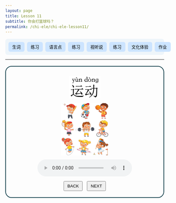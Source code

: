 ```yaml
---
layout: page
title: Lesson 11
subtitle: 你会打篮球吗？
permalink: /chi-ele/chi-ele-lesson11/
---
```


<div class="lesson-nav">
  <!-- 按钮容器 -->
  <div class="nav-items">
    <button onclick="showSection('vocab')">生词</button>
    <button onclick="showSection('practice1')">练习</button>
    <button onclick="showSection('grammar')">语言点</button>
    <button onclick="showSection('practice2')">练习</button>
    <button onclick="showSection('listening')">视听说</button>
    <button onclick="showSection('practice3')">练习</button>
    <button onclick="showSection('culture')">文化体验</button>
    <button onclick="showSection('homework')">作业</button>
  </div>
  <!-- 小屏下显示的下拉菜单 -->
  <select class="nav-select" onchange="selectSection(this.value)">
    <option value="">Choose</option>
    <option value="vocab">生词</option>
    <option value="practice1">生词练习</option>
    <option value="grammar">语言点</option>
    <option value="practice2">语言点练习</option>
    <option value="listening">视听说</option>
    <option value="practice3">视听说练习</option>
    <option value="culture">文化体验</option>
    <option value="homework">作业</option>
  </select>
</div>


<hr>

<!-- 生词区 -->
<div class="lesson-section" id="vocab">
  <div class="vocab-card" style="display:block">
    <!-- 词汇图片，居中 -->
    <div class="nav-btns" style="text-align: center;">
      <img 
        src="/chi-ele/lesson11/vocab/1YunDong.jpg" 
        alt="运动" 
        width="100"
      >
    </div>
    <div class="nav-btns" style="text-align: center;">
      <img 
        src="/chi-ele/lesson11/vocab/1YunDong-photo.jpg" 
        alt="运动" 
        width="150"
      >
    </div>
    <!-- 音频 -->
    <audio controls style="display: block; margin: 10px auto;">
      <source src="/chi-ele/lesson11/vocab/1YunDong.m4a" type="audio/mp4">
    </audio>
    <!-- 示例句 -->
    <!-- <p><strong>例:</strong> 我喜欢篮球。</p> -->
    <!-- 翻页按钮 -->
    <div class="nav-btns" style="text-align: center; margin-top: 15px;">
      <button onclick="switchCard('vocab', -1)">BACK</button>
      <button onclick="switchCard('vocab', 1)">NEXT</button>
    </div>
  </div>
  <div class="vocab-card" style="display:none">
    <!-- 词汇图片，居中 -->
    <div class="nav-btns" style="text-align: center;">
      <img 
        src="/chi-ele/lesson11/vocab/2LanQiu.jpg" 
        alt="篮球" 
        width="100"
      >
    </div>
    <div class="nav-btns" style="text-align: center;">
      <img 
        src="/chi-ele/lesson11/vocab/2LanQiu-photo.jpg" 
        alt="篮球" 
        width="150"
      >
    </div>
    <!-- 音频 -->
    <audio controls style="display: block; margin: 10px auto;">
      <source src="/chi-ele/lesson11/vocab/2LanQiu.m4a" type="audio/mp4">
    </audio>
    <!-- 示例句 -->
    <!-- <p><strong>例:</strong> 我喜欢篮球。</p> -->
    <!-- 翻页按钮 -->
    <div class="nav-btns" style="text-align: center; margin-top: 15px;">
      <button onclick="switchCard('vocab', -1)">BACK</button>
      <button onclick="switchCard('vocab', 1)">NEXT</button>
    </div>
  </div>
  <div class="vocab-card" style="display:none">
    <!-- 词汇图片，居中 -->
    <div class="nav-btns" style="text-align: center;">
      <img 
        src="/chi-ele/lesson11/vocab/3PaiQiu.jpg" 
        alt="排球" 
        width="100"
      >
    </div>
    <div class="nav-btns" style="text-align: center;">
      <img 
        src="/chi-ele/lesson11/vocab/3PaiQiu-photo.jpg" 
        alt="排球" 
        width="150"
      >
    </div>
    <!-- 音频 -->
    <audio controls style="display: block; margin: 10px auto;">
      <source src="/chi-ele/lesson11/vocab/3PaiQiu.m4a" type="audio/mp4">
    </audio>
    <!-- 示例句 -->
    <!-- <p><strong>例:</strong> 我喜欢篮球。</p> -->
    <!-- 翻页按钮 -->
    <div class="nav-btns" style="text-align: center; margin-top: 15px;">
      <button onclick="switchCard('vocab', -1)">BACK</button>
      <button onclick="switchCard('vocab', 1)">NEXT</button>
    </div>
  </div>
  <div class="vocab-card" style="display:none">
    <!-- 词汇图片，居中 -->
    <div class="nav-btns" style="text-align: center;">
      <img 
        src="/chi-ele/lesson11/vocab/4WangQiu.jpg" 
        alt="网球" 
        width="100"
      >
    </div>
    <div class="nav-btns" style="text-align: center;">
      <img 
        src="/chi-ele/lesson11/vocab/4WangQiu-photo.jpg" 
        alt="网球" 
        width="150"
      >
    </div>
    <!-- 音频 -->
    <audio controls style="display: block; margin: 10px auto;">
      <source src="/chi-ele/lesson11/vocab/4WangQiu.m4a" type="audio/mp4">
    </audio>
    <!-- 示例句 -->
    <!-- <p><strong>例:</strong> 我喜欢篮球。</p> -->
    <!-- 翻页按钮 -->
    <div class="nav-btns" style="text-align: center; margin-top: 15px;">
      <button onclick="switchCard('vocab', -1)">BACK</button>
      <button onclick="switchCard('vocab', 1)">NEXT</button>
    </div>
  </div>
  <div class="vocab-card" style="display:none">
    <!-- 词汇图片，居中 -->
    <div class="nav-btns" style="text-align: center;">
      <img 
        src="/chi-ele/lesson11/vocab/5PingPangQiujpg.jpg" 
        alt="乒乓球" 
        width="100"
      >
    </div>
    <div class="nav-btns" style="text-align: center;">
      <img 
        src="/chi-ele/lesson11/vocab/5PingPangQiu-photo.jpg" 
        alt="乒乓球" 
        width="150"
      >
    </div>
    <!-- 音频 -->
    <audio controls style="display: block; margin: 10px auto;">
      <source src="/chi-ele/lesson11/vocab/5PingPangQiu.m4a" type="audio/mp4">
    </audio>
    <!-- 示例句 -->
    <!-- <p><strong>例:</strong> 我喜欢篮球。</p> -->
    <!-- 翻页按钮 -->
    <div class="nav-btns" style="text-align: center; margin-top: 15px;">
      <button onclick="switchCard('vocab', -1)">BACK</button>
      <button onclick="switchCard('vocab', 1)">NEXT</button>
    </div>
  </div>
  <div class="vocab-card" style="display:none">
    <!-- 词汇图片，居中 -->
    <div class="nav-btns" style="text-align: center;">
      <img 
        src="/chi-ele/lesson11/vocab/6打.jpg" 
        alt="打" 
        width="100"
      >
    </div>
    <div class="nav-btns" style="text-align: center;">
      <img 
        src="/chi-ele/lesson11/vocab/6Da-photo.jpg" 
        alt="打" 
        width="150"
      >
    </div>
    <!-- 音频 -->
    <audio controls style="display: block; margin: 10px auto;">
      <source src="/chi-ele/lesson11/vocab/6Da.m4a" type="audio/mp4">
    </audio>
    <!-- 示例句 -->
    <p><strong>例:</strong> 我喜欢打篮球。</p>
    <p><strong>例:</strong> 我不会打乒乓球。</p>
    <!-- 翻页按钮 -->
    <div class="nav-btns" style="text-align: center; margin-top: 15px;">
      <button onclick="switchCard('vocab', -1)">BACK</button>
      <button onclick="switchCard('vocab', 1)">NEXT</button>
    </div>
  </div>
  <div class="vocab-card" style="display:none">
    <!-- 词汇图片，居中 -->
    <div class="nav-btns" style="text-align: center;">
      <img 
        src="/chi-ele/lesson11/vocab/7ZuQiu.jpg" 
        alt="足球" 
        width="100"
      >
    </div>
    <div class="nav-btns" style="text-align: center;">
      <img 
        src="/chi-ele/lesson11/vocab/7ZuQiu-photo.jpg" 
        alt="足球" 
        width="150"
      >
    </div>
    <!-- 音频 -->
    <audio controls style="display: block; margin: 10px auto;">
      <source src="/chi-ele/lesson11/vocab/7ZuQiu.m4a" type="audio/mp4">
    </audio>
    <!-- 示例句 -->
    <!-- <p><strong>例:</strong> 我喜欢篮球。</p> -->
    <!-- 翻页按钮 -->
    <div class="nav-btns" style="text-align: center; margin-top: 15px;">
      <button onclick="switchCard('vocab', -1)">BACK</button>
      <button onclick="switchCard('vocab', 1)">NEXT</button>
    </div>
  </div>
  <div class="vocab-card" style="display:none">
    <!-- 词汇图片，居中 -->
    <div class="nav-btns" style="text-align: center;">
      <img 
        src="/chi-ele/lesson11/vocab/8Gen.jpg" 
        alt="踢" 
        width="100"
      >
    </div>
    <div class="nav-btns" style="text-align: center;">
      <img 
        src="/chi-ele/lesson11/vocab/8Gen-Photo.jpg" 
        alt="踢" 
        width="150"
      >
    </div>
    <!-- 音频 -->
    <audio controls style="display: block; margin: 10px auto;">
      <source src="/chi-ele/lesson11/vocab/8Gen.m4a" type="audio/mp4">
    </audio>
    <!-- 示例句 -->
    <p><strong>例:</strong> 我喜欢踢足球。</p>
    <!-- 翻页按钮 -->
    <div class="nav-btns" style="text-align: center; margin-top: 15px;">
      <button onclick="switchCard('vocab', -1)">BACK</button>
      <button onclick="switchCard('vocab', 1)">NEXT</button>
    </div>
  </div>
  <div class="vocab-card" style="display:none">
    <!-- 词汇图片，居中 -->
    <div class="nav-btns" style="text-align: center;">
      <img 
        src="/chi-ele/lesson11/vocab/9YouYong.jpg" 
        alt="游泳" 
        width="100"
      >
    </div>
    <div class="nav-btns" style="text-align: center;">
      <img 
        src="/chi-ele/lesson11/vocab/9YouYong-Photo.jpg" 
        alt="游泳" 
        width="150"
      >
    </div>
    <!-- 音频 -->
    <audio controls style="display: block; margin: 10px auto;">
      <source src="/chi-ele/lesson11/vocab/9YouYong.m4a" type="audio/mp4">
    </audio>
    <!-- 示例句 -->
    <p><strong>例:</strong> 我不会游泳。</p>
    <!-- 翻页按钮 -->
    <div class="nav-btns" style="text-align: center; margin-top: 15px;">
      <button onclick="switchCard('vocab', -1)">BACK</button>
      <button onclick="switchCard('vocab', 1)">NEXT</button>
    </div>
  </div>
  <div class="vocab-card" style="display:none">
    <!-- 词汇图片，居中 -->
    <div class="nav-btns" style="text-align: center;">
      <img 
        src="/chi-ele/lesson11/vocab/10PaoBu.jpg" 
        alt="跑步" 
        width="100"
      >
    </div>
    <div class="nav-btns" style="text-align: center;">
      <img 
        src="/chi-ele/lesson11/vocab/10PaoBu-Photo.jpg" 
        alt="跑步" 
        width="150"
      >
    </div>
    <!-- 音频 -->
    <audio controls style="display: block; margin: 10px auto;">
      <source src="/chi-ele/lesson11/vocab/10PaoBu.m4a" type="audio/mp4">
    </audio>
    <!-- 示例句 -->
    <p><strong>例:</strong> 他喜欢跑步。</p>
    <!-- 翻页按钮 -->
    <div class="nav-btns" style="text-align: center; margin-top: 15px;">
      <button onclick="switchCard('vocab', -1)">BACK</button>
      <button onclick="switchCard('vocab', 1)">NEXT</button>
    </div>
  </div>
  <div class="vocab-card" style="display:none">
    <!-- 词汇图片，居中 -->
    <div class="nav-btns" style="text-align: center;">
      <img 
        src="/chi-ele/lesson11/vocab/11QiZiXingChe.jpg" 
        alt="骑自行车" 
        width="100"
      >
    </div>
    <div class="nav-btns" style="text-align: center;">
      <img 
        src="/chi-ele/lesson11/vocab/11QiZiXingChe-Photo.jpg" 
        alt="骑自行车" 
        width="150"
      >
    </div>
    <!-- 音频 -->
    <audio controls style="display: block; margin: 10px auto;">
      <source src="/chi-ele/lesson11/vocab/11QiZiXingChe.m4a" type="audio/mp4">
    </audio>
    <!-- 示例句 -->
    <p><strong>例:</strong> 她很喜欢骑自行车。。</p>
    <!-- 翻页按钮 -->
    <div class="nav-btns" style="text-align: center; margin-top: 15px;">
      <button onclick="switchCard('vocab', -1)">BACK</button>
      <button onclick="switchCard('vocab', 1)">NEXT</button>
    </div>
  </div>
</div>

<!-- 练习1 -->
<div class="lesson-section" id="practice1" style="display:none">
  <div class="vocab-card practice-card" style="display:block">
    <p>根据图片和音频填写正确的生词：</p>
    <div class="practice-question" style="text-align: center;">
      <img src="/chi-ele/lesson11/vocab/11QiZiXingChe-Photo.jpg" alt="骑自行车" width="150" >
      <audio controls style="display: block; margin: 10px auto;">
        <source src="/chi-ele/lesson11/vocab/11QiZiXingChe.m4a" type="audio/mp4">
      </audio>
    </div>
    <div class="practice-question" style="text-align: center;">
      <input
        type="text"
        placeholder="填写生词"
        data-answer="骑自行车"
        onkeydown="if(event.key==='Enter'){ checkAnswer(this.nextElementSibling, this.dataset.answer) }"
      >
      <button type="button" onclick="checkAnswer(this, this.previousElementSibling.dataset.answer)">SUBMIT</button>
      <span class="feedback"></span>
    </div>
    <div class="nav-btns">
      <button onclick="switchCard('practice1', -1)">BACK</button>
      <button onclick="switchCard('practice1', 1)">NEXT</button>
    </div>
  </div>
  <div class="vocab-card practice-card" style="display:none">
    <p>根据图片和音频填写正确的生词：</p>
    <div class="practice-question" style="text-align: center;">
      <img src="/chi-ele/lesson11/vocab/1YunDong-photo.jpg" alt="骑自行车" width="150" >
      <audio controls style="display: block; margin: 10px auto;">
        <source src="/chi-ele/lesson11/vocab/1YunDong.m4a" type="audio/mp4">
      </audio>
    </div>
    <div class="practice-question" style="text-align: center;">
      <input
        type="text"
        placeholder="填写生词"
        data-answer="运动"
        onkeydown="if(event.key==='Enter'){ checkAnswer(this.nextElementSibling, this.dataset.answer) }"
      >
      <button type="button" onclick="checkAnswer(this, this.previousElementSibling.dataset.answer)">SUBMIT</button>
      <span class="feedback"></span>
    </div>
    <div class="nav-btns">
      <button onclick="switchCard('practice1', -1)">BACK</button>
      <button onclick="switchCard('practice1', 1)">NEXT</button>
    </div>
  </div>
  <div class="vocab-card practice-card" style="display:none">
    <p>根据图片和音频填写正确的生词：</p>
    <div class="practice-question" style="text-align: center;">
      <img src="/chi-ele/lesson11/vocab/10PaoBu-Photo.jpg" alt="骑自行车" width="150" >
      <audio controls style="display: block; margin: 10px auto;">
        <source src="/chi-ele/lesson11/vocab/10PaoBu.m4a" type="audio/mp4">
      </audio>
    </div>
    <div class="practice-question" style="text-align: center;">
      <input
        type="text"
        placeholder="填写生词"
        data-answer="跑步"
        onkeydown="if(event.key==='Enter'){ checkAnswer(this.nextElementSibling, this.dataset.answer) }"
      >
      <button type="button" onclick="checkAnswer(this, this.previousElementSibling.dataset.answer)">SUBMIT</button>
      <span class="feedback"></span>
    </div>
    <div class="nav-btns">
      <button onclick="switchCard('practice1', -1)">BACK</button>
      <button onclick="switchCard('practice1', 1)">NEXT</button>
    </div>
  </div>
  <div class="vocab-card practice-card" style="display:none">
    <p>根据图片和音频填写正确的生词：</p>
    <div class="practice-question" style="text-align: center;">
      <img src="/chi-ele/lesson11/vocab/6Da-photo.jpg" alt="骑自行车" width="150" >
      <audio controls style="display: block; margin: 10px auto;">
        <source src="/chi-ele/lesson11/vocab/6Da.m4a" type="audio/mp4">
      </audio>
    </div>
    <div class="practice-question" style="text-align: center;">
      <input
        type="text"
        placeholder="填写生词"
        data-answer="打"
        onkeydown="if(event.key==='Enter'){ checkAnswer(this.nextElementSibling, this.dataset.answer) }"
      >
      <button type="button" onclick="checkAnswer(this, this.previousElementSibling.dataset.answer)">SUBMIT</button>
      <span class="feedback"></span>
    </div>
    <div class="nav-btns">
      <button onclick="switchCard('practice1', -1)">BACK</button>
      <button onclick="switchCard('practice1', 1)">NEXT</button>
    </div>
  </div>
  <div class="vocab-card practice-card" style="display:none">
    <p>根据图片和音频填写正确的生词：</p>
    <div class="practice-question" style="text-align: center;">
      <img src="/chi-ele/lesson11/vocab/2LanQiu-photo.jpg" alt="骑自行车" width="150" >
      <audio controls style="display: block; margin: 10px auto;">
        <source src="/chi-ele/lesson11/vocab/2LanQiu.m4a" type="audio/mp4">
      </audio>
    </div>
    <div class="practice-question" style="text-align: center;">
      <input
        type="text"
        placeholder="填写生词"
        data-answer="篮球"
        onkeydown="if(event.key==='Enter'){ checkAnswer(this.nextElementSibling, this.dataset.answer) }"
      >
      <button type="button" onclick="checkAnswer(this, this.previousElementSibling.dataset.answer)">SUBMIT</button>
      <span class="feedback"></span>
    </div>
    <div class="nav-btns">
      <button onclick="switchCard('practice1', -1)">BACK</button>
      <button onclick="switchCard('practice1', 1)">NEXT</button>
    </div>
  </div>
  <div class="vocab-card practice-card" style="display:none">
    <p>根据图片和音频填写正确的生词：</p>
    <div class="practice-question" style="text-align: center;">
      <img src="/chi-ele/lesson11/vocab/9YouYong-Photo.jpg" alt="骑自行车" width="150" >
      <audio controls style="display: block; margin: 10px auto;">
        <source src="/chi-ele/lesson11/vocab/9YouYong.m4a" type="audio/mp4">
      </audio>
    </div>
    <div class="practice-question" style="text-align: center;">
      <input
        type="text"
        placeholder="填写生词"
        data-answer="游泳"
        onkeydown="if(event.key==='Enter'){ checkAnswer(this.nextElementSibling, this.dataset.answer) }"
      >
      <button type="button" onclick="checkAnswer(this, this.previousElementSibling.dataset.answer)">SUBMIT</button>
      <span class="feedback"></span>
    </div>
    <div class="nav-btns">
      <button onclick="switchCard('practice1', -1)">BACK</button>
      <button onclick="switchCard('practice1', 1)">NEXT</button>
    </div>
  </div>
  <div class="vocab-card practice-card" style="display:none">
    <p>根据图片和音频填写正确的生词：</p>
    <div class="practice-question" style="text-align: center;">
      <img src="/chi-ele/lesson11/vocab/5PingPangQiu-photo.jpg" alt="骑自行车" width="150" >
      <audio controls style="display: block; margin: 10px auto;">
        <source src="/chi-ele/lesson11/vocab/5PingPangQiu.m4a" type="audio/mp4">
      </audio>
    </div>
    <div class="practice-question" style="text-align: center;">
      <input
        type="text"
        placeholder="填写生词"
        data-answer="乒乓球"
        onkeydown="if(event.key==='Enter'){ checkAnswer(this.nextElementSibling, this.dataset.answer) }"
      >
      <button type="button" onclick="checkAnswer(this, this.previousElementSibling.dataset.answer)">SUBMIT</button>
      <span class="feedback"></span>
    </div>
    <div class="nav-btns">
      <button onclick="switchCard('practice1', -1)">BACK</button>
      <button onclick="switchCard('practice1', 1)">NEXT</button>
    </div>
  </div>
  <div class="vocab-card practice-card" style="display:none">
    <p>根据图片和音频填写正确的生词：</p>
    <div class="practice-question" style="text-align: center;">
      <img src="/chi-ele/lesson11/vocab/8Gen-Photo.jpg" alt="骑自行车" width="150" >
      <audio controls style="display: block; margin: 10px auto;">
        <source src="/chi-ele/lesson11/vocab/8Gen.m4a" type="audio/mp4">
      </audio>
    </div>
    <div class="practice-question" style="text-align: center;">
      <input
        type="text"
        placeholder="填写生词"
        data-answer="踢"
        onkeydown="if(event.key==='Enter'){ checkAnswer(this.nextElementSibling, this.dataset.answer) }"
      >
      <button type="button" onclick="checkAnswer(this, this.previousElementSibling.dataset.answer)">SUBMIT</button>
      <span class="feedback"></span>
    </div>
    <div class="nav-btns">
      <button onclick="switchCard('practice1', -1)">BACK</button>
      <button onclick="switchCard('practice1', 1)">NEXT</button>
    </div>
  </div>
  <div class="vocab-card practice-card" style="display:none">
    <p>根据图片和音频填写正确的生词：</p>
    <div class="practice-question" style="text-align: center;">
      <img src="/chi-ele/lesson11/vocab/4WangQiu-photo.jpg" alt="骑自行车" width="150" >
      <audio controls style="display: block; margin: 10px auto;">
        <source src="/chi-ele/lesson11/vocab/4WangQiu.m4a" type="audio/mp4">
      </audio>
    </div>
    <div class="practice-question" style="text-align: center;">
      <input
        type="text"
        placeholder="填写生词"
        data-answer="网球"
        onkeydown="if(event.key==='Enter'){ checkAnswer(this.nextElementSibling, this.dataset.answer) }"
      >
      <button type="button" onclick="checkAnswer(this, this.previousElementSibling.dataset.answer)">SUBMIT</button>
      <span class="feedback"></span>
    </div>
    <div class="nav-btns">
      <button onclick="switchCard('practice1', -1)">BACK</button>
      <button onclick="switchCard('practice1', 1)">NEXT</button>
    </div>
  </div>
  <div class="vocab-card practice-card" style="display:none">
    <p>根据图片和音频填写正确的生词：</p>
    <div class="practice-question" style="text-align: center;">
      <img src="/chi-ele/lesson11/vocab/3PaiQiu-photo.jpg" alt="骑自行车" width="150" >
      <audio controls style="display: block; margin: 10px auto;">
        <source src="/chi-ele/lesson11/vocab/3PaiQiu.m4a" type="audio/mp4">
      </audio>
    </div>
    <div class="practice-question" style="text-align: center;">
      <input
        type="text"
        placeholder="填写生词"
        data-answer="排球"
        onkeydown="if(event.key==='Enter'){ checkAnswer(this.nextElementSibling, this.dataset.answer) }"
      >
      <button type="button" onclick="checkAnswer(this, this.previousElementSibling.dataset.answer)">SUBMIT</button>
      <span class="feedback"></span>
    </div>
    <div class="nav-btns">
      <button onclick="switchCard('practice1', -1)">BACK</button>
      <button onclick="switchCard('practice1', 1)">NEXT</button>
    </div>
  </div>
  <div class="vocab-card practice-card" style="display:none">
    <p>根据图片和音频填写正确的生词：</p>
    <div class="practice-question" style="text-align: center;">
      <img src="/chi-ele/lesson11/vocab/7ZuQiu-photo.jpg" alt="骑自行车" width="150" >
      <audio controls style="display: block; margin: 10px auto;">
        <source src="/chi-ele/lesson11/vocab/7ZuQiu.m4a" type="audio/mp4">
      </audio>
    </div>
    <div class="practice-question" style="text-align: center;">
      <input
        type="text"
        placeholder="填写生词"
        data-answer="足球"
        onkeydown="if(event.key==='Enter'){ checkAnswer(this.nextElementSibling, this.dataset.answer) }"
      >
      <button type="button" onclick="checkAnswer(this, this.previousElementSibling.dataset.answer)">SUBMIT</button>
      <span class="feedback"></span>
    </div>
    <div class="nav-btns">
      <button onclick="switchCard('practice1', -1)">BACK</button>
      <button onclick="switchCard('practice1', 1)">NEXT</button>
    </div>
  </div>
  <!-- 生词练习2 -->
  <div class="vocab-card practice-card" style="display:none">
    <p>请选择正确的图片或单词：</p>
    <div class="practice-question" style="text-align: center;">
      <img src="/chi-ele/lesson11/vocab/prac1/P1-Q1-A5.jpg" alt="picture" width="75" height="125" >
      <img src="/chi-ele/lesson11/vocab/prac1/P1-Q1-A1.jpg" alt="picture" width="100" >
      <img src="/chi-ele/lesson11/vocab/prac1/P1-Q1-A2.jpg" alt="picture" width="100" >
      <img src="/chi-ele/lesson11/vocab/prac1/P1-Q1-A3.jpg" alt="picture" width="100" >
      <img src="/chi-ele/lesson11/vocab/prac1/P1-Q1-A4.jpg" alt="picture" width="100" >
      <img src="/chi-ele/lesson11/vocab/prac1/P1-Q2-A8.jpg" alt="picture" width="25"  height="50" >
    </div>
    <div class="practice-question" style="text-align: center;">
      <img src="/chi-ele/lesson11/vocab/prac1/P1-Q2-A9.jpg" alt="picture" width="50" >
      <img src="/chi-ele/lesson11/vocab/prac1/P1-Q2-A6.jpg" alt="picture" width="75" >
      <img src="/chi-ele/lesson11/vocab/prac1/P1-Q2-A7.jpg" alt="picture" width="60" >
      <img src="/chi-ele/lesson11/vocab/prac1/P1-Q3-A10.jpg" alt="picture" width="50" >
      <img src="/chi-ele/lesson11/vocab/prac1/P1-Q3-A11.jpg" alt="picture" width="100" >
    </div>
    <div class="practice-question" style="text-align: center;">
      <img src="/chi-ele/lesson11/vocab/prac1/1P1-Q1.jpg" alt="picture" width="500" >
    </div>
    <div class="practice-question" style="text-align: center;">
      <img src="/chi-ele/lesson11/vocab/prac1/1P1-Q2.jpg" alt="picture" width="500" >
    </div>
    <div class="practice-question" style="text-align: center;">
      <img src="/chi-ele/lesson11/vocab/prac1/1P1-Q3.jpg" alt="picture" width="500" >
    </div>
    <!-- 问题选择区域 -->
    <div class="matching-quiz">
      <div class="questions-container">
        <!-- 空格1 -->
        <div class="question" data-qid="1">
          <span class="question-number">1.</span>
          <select class="answer-select">
            <option value="">-- Option --</option>
            <option value="A">A</option>
            <option value="B">B</option>
            <option value="C">C</option>
            <option value="D">D</option>
            <option value="E">E</option>
            <option value="F">F</option>
            <option value="G">G</option>
            <option value="H">H</option>
            <option value="I">I</option>
            <option value="J">J</option>
            <option value="K">K</option>
          </select>
          <span class="feedback-icon"></span>
        </div>
        <!-- 空格2 -->
        <div class="question" data-qid="2">
          <span class="question-number">2.</span>
          <select class="answer-select">
            <option value="">-- Option --</option>
            <option value="A">A</option>
            <option value="B">B</option>
            <option value="C">C</option>
            <option value="D">D</option>
            <option value="E">E</option>
            <option value="F">F</option>
            <option value="G">G</option>
            <option value="H">H</option>
            <option value="I">I</option>
            <option value="J">J</option>
            <option value="K">K</option>
          </select>
          <span class="feedback-icon"></span>
        </div>
        <!-- 空格3 -->
        <div class="question" data-qid="3">
          <span class="question-number">3.</span>
          <select class="answer-select">
            <option value="">-- Option --</option>
            <option value="A">A</option>
            <option value="B">B</option>
            <option value="C">C</option>
            <option value="D">D</option>
            <option value="E">E</option>
            <option value="F">F</option>
            <option value="G">G</option>
            <option value="H">H</option>
            <option value="I">I</option>
            <option value="J">J</option>
            <option value="K">K</option>
          </select>
          <span class="feedback-icon"></span>
        </div>
        <!-- 空格4 -->
        <div class="question" data-qid="4">
          <span class="question-number">4.</span>
          <select class="answer-select">
            <option value="">-- Option --</option>
            <option value="A">A</option>
            <option value="B">B</option>
            <option value="C">C</option>
            <option value="D">D</option>
            <option value="E">E</option>
            <option value="F">F</option>
            <option value="G">G</option>
            <option value="H">H</option>
            <option value="I">I</option>
            <option value="J">J</option>
            <option value="K">K</option>
          </select>
          <span class="feedback-icon"></span>
        </div>
        <!-- 空格5 -->
        <div class="question" data-qid="5">
          <span class="question-number">5.</span>
          <select class="answer-select">
            <option value="">-- Option --</option>
            <option value="A">A</option>
            <option value="B">B</option>
            <option value="C">C</option>
            <option value="D">D</option>
            <option value="E">E</option>
            <option value="F">F</option>
            <option value="G">G</option>
            <option value="H">H</option>
            <option value="I">I</option>
            <option value="J">J</option>
            <option value="K">K</option>
          </select>
          <span class="feedback-icon"></span>
        </div>
        <!-- 空格6 -->
        <div class="question" data-qid="6">
          <span class="question-number">6.</span>
          <select class="answer-select">
            <option value="">-- Option --</option>
            <option value="A">A</option>
            <option value="B">B</option>
            <option value="C">C</option>
            <option value="D">D</option>
            <option value="E">E</option>
            <option value="F">F</option>
            <option value="G">G</option>
            <option value="H">H</option>
            <option value="I">I</option>
            <option value="J">J</option>
            <option value="K">K</option>
          </select>
          <span class="feedback-icon"></span>
        </div>
        <!-- 空格7 -->
        <div class="question" data-qid="7">
          <span class="question-number">7.</span>
          <select class="answer-select">
            <option value="">-- Option --</option>
            <option value="A">A</option>
            <option value="B">B</option>
            <option value="C">C</option>
            <option value="D">D</option>
            <option value="E">E</option>
            <option value="F">F</option>
            <option value="G">G</option>
            <option value="H">H</option>
            <option value="I">I</option>
            <option value="J">J</option>
            <option value="K">K</option>
          </select>
          <span class="feedback-icon"></span>
        </div>
        <!-- 空格8 -->
        <div class="question" data-qid="8">
          <span class="question-number">8.</span>
          <select class="answer-select">
            <option value="">-- Option --</option>
            <option value="A">A</option>
            <option value="B">B</option>
            <option value="C">C</option>
            <option value="D">D</option>
            <option value="E">E</option>
            <option value="F">F</option>
            <option value="G">G</option>
            <option value="H">H</option>
            <option value="I">I</option>
            <option value="J">J</option>
            <option value="K">K</option>
          </select>
          <span class="feedback-icon"></span>
        </div>
        <!-- 空格9 -->
        <div class="question" data-qid="9">
          <span class="question-number">9.</span>
          <select class="answer-select">
            <option value="">-- Option --</option>
            <option value="A">A</option>
            <option value="B">B</option>
            <option value="C">C</option>
            <option value="D">D</option>
            <option value="E">E</option>
            <option value="F">F</option>
            <option value="G">G</option>
            <option value="H">H</option>
            <option value="I">I</option>
            <option value="J">J</option>
            <option value="K">K</option>
          </select>
          <span class="feedback-icon"></span>
        </div>
        <!-- 空格10 -->
        <div class="question" data-qid="10">
          <span class="question-number">10.</span>
          <select class="answer-select">
            <option value="">-- Option --</option>
            <option value="A">A</option>
            <option value="B">B</option>
            <option value="C">C</option>
            <option value="D">D</option>
            <option value="E">E</option>
            <option value="F">F</option>
            <option value="G">G</option>
            <option value="H">H</option>
            <option value="I">I</option>
            <option value="J">J</option>
            <option value="K">K</option>
          </select>
          <span class="feedback-icon"></span>
        </div>
        <!-- 空格11 -->
        <div class="question" data-qid="11">
          <span class="question-number">11.</span>
          <select class="answer-select">
            <option value="">-- Option --</option>
            <option value="A">A</option>
            <option value="B">B</option>
            <option value="C">C</option>
            <option value="D">D</option>
            <option value="E">E</option>
            <option value="F">F</option>
            <option value="G">G</option>
            <option value="H">H</option>
            <option value="I">I</option>
            <option value="J">J</option>
            <option value="K">K</option>
          </select>
          <span class="feedback-icon"></span>
        </div>
      </div>
      <div class="practice-question" style="text-align: center;">
        <button type="button" onclick="checkMatchingAnswers()">SUBMIT</button>
        <button type="button" id="viewAnswerBtn" style="display:none" onclick="viewAnswers()">View Answer</button>
        <span class="feedback"></span>
      </div>
    </div>
    <div class="nav-btns">
      <button onclick="switchCard('practice1', -1)">BACK</button>
      <button onclick="switchCard('practice1', 1)">NEXT</button>
    </div>
    <div class="answer-key" style="display:none; margin-top:20px; padding:15px; background:#f5f5f5; border-radius:5px;">
      <h3>正确答案:</h3>
      <div id="correct-answers-list"></div>
    </div>
  </div>
  
  <!-- 生词练习3 -->
  <div class="vocab-card practice-card" style="display:none">
    <p>根据图片和音频选择正确答案：</p>
    <div class="practice-question" style="text-align: center;">
      <img src="/chi-ele/lesson11/vocab/prac2/Q1.png" alt="picture" width="500">
      <audio controls style="display: block; margin: 10px auto;">
        <source src="/chi-ele/lesson11/vocab/prac2/Q1-mp3.mp3" type="audio/mp3">
      </audio>
    </div>
    <div class="practice-question" style="text-align: center;">
      <input
        type="text"
        placeholder="填写答案"
        data-answer="打篮球"
        onkeydown="if(event.key==='Enter'){ checkAnswer(this.nextElementSibling, this.dataset.answer) }"
      >
      <button type="button" onclick="checkAnswer(this, this.previousElementSibling.dataset.answer)">SUBMIT</button>
      <span class="feedback"></span>
    </div>
    <div class="nav-btns">
      <button onclick="switchCard('practice1', -1)">BACK</button>
      <button onclick="switchCard('practice1', 1)">NEXT</button>
    </div>
  </div>
  <div class="vocab-card practice-card" style="display:none">
    <p>根据图片和音频选择正确答案：</p>
    <div class="practice-question" style="text-align: center;">
      <img src="/chi-ele/lesson11/vocab/prac2/Q1Answer.png" alt="picture" width="500">
      <audio controls style="display: block; margin: 10px auto;">
        <source src="/chi-ele/lesson11/vocab/prac2/Q1-mp3.mp3" type="audio/mp3">
      </audio>
    </div>
    <div class="nav-btns">
      <button onclick="switchCard('practice1', -1)">BACK</button>
      <button onclick="switchCard('practice1', 1)">NEXT</button>
    </div>
  </div>

  <div class="vocab-card practice-card" style="display:none">
    <p>根据图片和音频选择正确答案：</p>
    <div class="practice-question" style="text-align: center;">
      <img src="/chi-ele/lesson11/vocab/prac2/Q2.png" alt="picture" width="500">
      <audio controls style="display: block; margin: 10px auto;">
        <source src="/chi-ele/lesson11/vocab/prac2/Q2-mp3.m4a" type="audio/mp4">
      </audio>
    </div>
    <div class="practice-question" style="text-align: center;">
      <input
        type="text"
        placeholder="填写答案"
        data-answer="骑自行车"
        onkeydown="if(event.key==='Enter'){ checkAnswer(this.nextElementSibling, this.dataset.answer) }"
      >
      <button type="button" onclick="checkAnswer(this, this.previousElementSibling.dataset.answer)">SUBMIT</button>
      <span class="feedback"></span>
    </div>
    <div class="nav-btns">
      <button onclick="switchCard('practice1', -1)">BACK</button>
      <button onclick="switchCard('practice1', 1)">NEXT</button>
    </div>
  </div>
  <div class="vocab-card practice-card" style="display:none">
    <p>根据图片和音频选择正确答案：</p>
    <div class="practice-question" style="text-align: center;">
      <img src="/chi-ele/lesson11/vocab/prac2/Q2Answer.png" alt="picture" width="500">
      <audio controls style="display: block; margin: 10px auto;">
        <source src="/chi-ele/lesson11/vocab/prac2/Q2-mp3.m4a" type="audio/mp4">
      </audio>
    </div>
    <div class="nav-btns">
      <button onclick="switchCard('practice1', -1)">BACK</button>
      <button onclick="switchCard('practice1', 1)">NEXT</button>
    </div>
  </div>

  <div class="vocab-card practice-card" style="display:none">
    <p>根据图片和音频选择正确答案：</p>
    <div class="practice-question" style="text-align: center;">
      <img src="/chi-ele/lesson11/vocab/prac2/Q3.png" alt="picture" width="500">
      <audio controls style="display: block; margin: 10px auto;">
        <source src="/chi-ele/lesson11/vocab/prac2/Q3-mp3.mp3" type="audio/mp3">
      </audio>
    </div>
    <div class="practice-question" style="text-align: center;">
      <span class="question-number">1.</span>
      <input
        type="text"
        placeholder="填写答案"
        data-answer="打网球"
        onkeydown="if(event.key==='Enter'){ checkAnswer(this.nextElementSibling, this.dataset.answer) }"
      >
      <button type="button" onclick="checkAnswer(this, this.previousElementSibling.dataset.answer)">SUBMIT</button>
      <span class="feedback"></span>
    </div>
    <div class="practice-question" style="text-align: center;">
      <span class="question-number">2.</span>
      <input
        type="text"
        placeholder="填写答案"
        data-answer="游泳"
        onkeydown="if(event.key==='Enter'){ checkAnswer(this.nextElementSibling, this.dataset.answer) }"
      >
      <button type="button" onclick="checkAnswer(this, this.previousElementSibling.dataset.answer)">SUBMIT</button>
      <span class="feedback"></span>
    </div>
    <div class="nav-btns">
      <button onclick="switchCard('practice1', -1)">BACK</button>
      <button onclick="switchCard('practice1', 1)">NEXT</button>
    </div>
  </div>
  <div class="vocab-card practice-card" style="display:none">
    <p>根据图片和音频选择正确答案：</p>
    <div class="practice-question" style="text-align: center;">
      <img src="/chi-ele/lesson11/vocab/prac2/Q3Answer.png" alt="picture" width="500">
      <audio controls style="display: block; margin: 10px auto;">
        <source src="/chi-ele/lesson11/vocab/prac2/Q3-mp3.mp3" type="audio/mp3">
      </audio>
    </div>
    <div class="nav-btns">
      <button onclick="switchCard('practice1', -1)">BACK</button>
      <button onclick="switchCard('practice1', 1)">NEXT</button>
    </div>
  </div>
</div>

<!-- 语言点 -->
<div class="lesson-section" id="grammar" style="display:none">
  <!-- 跟……一样 -->
  <div class="vocab-card" style="display:block">
    <div class="practice-question" style="text-align: center;">
      <img src="/chi-ele/lesson11/grammar/yiyang/1GenYiYang.png" alt="picture" width="150">
    </div>
    <div class="practice-question" style="text-align: center;">
      <img src="/chi-ele/lesson11/grammar/yiyang/1GenYiYang-ex1.png" alt="picture" width="500">
    </div>
    <div class="nav-btns">
      <button onclick="switchCard('grammar', -1)">BACK</button>
      <button onclick="switchCard('grammar', 1)">NEXT</button>
    </div>
  </div>
  <div class="vocab-card" style="display:none">
    <div class="practice-question" style="text-align: center;">
      <img src="/chi-ele/lesson11/grammar/yiyang/1GenYiYang.png" alt="picture" width="150">
    </div>
    <div class="practice-question" style="text-align: center;">
      <img src="/chi-ele/lesson11/grammar/yiyang/1GenYiYang-ex2.png" alt="picture" width="500">
    </div>
    <div class="nav-btns">
      <button onclick="switchCard('grammar', -1)">BACK</button>
      <button onclick="switchCard('grammar', 1)">NEXT</button>
    </div>
  </div>
  <!-- 又……又…… -->
  <div class="vocab-card" style="display:block">
    <div class="practice-question" style="text-align: center;">
      <img src="/chi-ele/lesson11/grammar/youyou/2You.You.png" alt="picture" width="150">
    </div>
    <div class="practice-question" style="text-align: center;">
      <img src="/chi-ele/lesson11/grammar/youyou/2You.You-ex1.png" alt="picture" width="500">
    </div>
    <div class="nav-btns">
      <button onclick="switchCard('grammar', -1)">BACK</button>
      <button onclick="switchCard('grammar', 1)">NEXT</button>
    </div>
  </div>
  <div class="vocab-card" style="display:none">
    <div class="practice-question" style="text-align: center;">
      <img src="/chi-ele/lesson11/grammar/youyou/2You.You.png" alt="picture" width="150">
    </div>
    <div class="practice-question" style="text-align: center;">
      <img src="/chi-ele/lesson11/grammar/youyou/2You.You-ex2.png" alt="picture" width="500">
    </div>
    <div class="nav-btns">
      <button onclick="switchCard('grammar', -1)">BACK</button>
      <button onclick="switchCard('grammar', 1)">NEXT</button>
    </div>
  </div>
</div>

<!-- 练习2 -->
<!-- 跟……一样 -->
<div class="lesson-section" id="practice2" style="display:none">
  <div class="vocab-card practice-card" style="display:block">
    <p>根据图片和音频选择正确答案：</p>
    <div class="practice-question" style="text-align: center;">
      <img src="/chi-ele/lesson11/grammar/yiyang/1GenYiYang-Q1.png" alt="picture" width="500">
    </div>
    <div class="practice-question" style="text-align: center;">
      <input
        type="text"
        placeholder="填写答案"
        data-answer="小黄跟小林一样高。"
        onkeydown="if(event.key==='Enter'){ checkAnswer(this.nextElementSibling, this.dataset.answer) }"
      >
      <button type="button" onclick="checkAnswer(this, this.previousElementSibling.dataset.answer)">SUBMIT</button>
      <span class="feedback"></span>
    </div>
    <div class="nav-btns">
      <button onclick="switchCard('practice1', -1)">BACK</button>
      <button onclick="switchCard('practice1', 1)">NEXT</button>
    </div>
  </div>
  <div class="vocab-card practice-card" style="display:none">
    <p>根据图片和音频选择正确答案：</p>
    <div class="practice-question" style="text-align: center;">
      <img src="/chi-ele/lesson11/grammar/yiyang/1GenYiYang-Q1A1.png" alt="picture" width="500">
    </div>
    <div class="nav-btns">
      <button onclick="switchCard('practice1', -1)">BACK</button>
      <button onclick="switchCard('practice1', 1)">NEXT</button>
    </div>
  </div>
  <div class="vocab-card practice-card" style="display:none">
    <p>根据图片和音频选择正确答案：</p>
    <div class="practice-question" style="text-align: center;">
      <img src="/chi-ele/lesson11/grammar/yiyang/1GenYiYang-Q2.png" alt="picture" width="500">
    </div>
    <div class="practice-question" style="text-align: center;">
      <input
        type="text"
        placeholder="填写答案"
        data-answer="狗跟猫一样可爱。"
        onkeydown="if(event.key==='Enter'){ checkAnswer(this.nextElementSibling, this.dataset.answer) }"
      >
      <button type="button" onclick="checkAnswer(this, this.previousElementSibling.dataset.answer)">SUBMIT</button>
      <span class="feedback"></span>
    </div>
    <div class="nav-btns">
      <button onclick="switchCard('practice1', -1)">BACK</button>
      <button onclick="switchCard('practice1', 1)">NEXT</button>
    </div>
  </div>
  <div class="vocab-card practice-card" style="display:none">
    <p>根据图片和音频选择正确答案：</p>
    <div class="practice-question" style="text-align: center;">
      <img src="/chi-ele/lesson11/grammar/yiyang/1GenYiYang-Q2A2.png" alt="picture" width="500">
    </div>
    <div class="nav-btns">
      <button onclick="switchCard('practice1', -1)">BACK</button>
      <button onclick="switchCard('practice1', 1)">NEXT</button>
    </div>
  </div>
  <div class="vocab-card practice-card" style="display:none">
    <p>根据图片和音频选择正确答案：</p>
    <div class="practice-question" style="text-align: center;">
      <img src="/chi-ele/lesson11/grammar/yiyang/1GenYiYang-Q3.png" alt="picture" width="500">
    </div>
    <div class="practice-question" style="text-align: center;">
      <input
        type="text"
        placeholder="填写答案"
        data-answer="北京烤鸭跟西红柿炒鸡蛋一样好吃。"
        onkeydown="if(event.key==='Enter'){ checkAnswer(this.nextElementSibling, this.dataset.answer) }"
      >
      <button type="button" onclick="checkAnswer(this, this.previousElementSibling.dataset.answer)">SUBMIT</button>
      <span class="feedback"></span>
    </div>
    <div class="nav-btns">
      <button onclick="switchCard('practice1', -1)">BACK</button>
      <button onclick="switchCard('practice1', 1)">NEXT</button>
    </div>
  </div>
  <div class="vocab-card practice-card" style="display:none">
    <p>根据图片和音频选择正确答案：</p>
    <div class="practice-question" style="text-align: center;">
      <img src="/chi-ele/lesson11/grammar/yiyang/1GenYiYang-Q3A3.png" alt="picture" width="500">
    </div>
    <div class="nav-btns">
      <button onclick="switchCard('practice1', -1)">BACK</button>
      <button onclick="switchCard('practice1', 1)">NEXT</button>
    </div>
  </div>
  <!-- 又……又…… -->
  <div class="vocab-card practice-card" style="display:none">
    <p>根据图片和音频选择正确答案：</p>
    <div class="practice-question" style="text-align: center;">
      <img src="/chi-ele/lesson11/grammar/youyou/2You.You-Q1.png" alt="picture" width="500">
    </div>
    <div class="nav-btns">
      <button onclick="switchCard('practice1', -1)">BACK</button>
      <button onclick="switchCard('practice1', 1)">NEXT</button>
    </div>
  </div>
  <div class="vocab-card practice-card" style="display:none">
    <p>根据图片和音频选择正确答案：</p>
    <div class="practice-question" style="text-align: center;">
      <img src="/chi-ele/lesson11/grammar/youyou/2You.You-Q1A1.png" alt="picture" width="500">
    </div>
    <div class="nav-btns">
      <button onclick="switchCard('practice1', -1)">BACK</button>
      <button onclick="switchCard('practice1', 1)">NEXT</button>
    </div>
  </div>
  <div class="vocab-card practice-card" style="display:none">
    <p>根据图片和音频选择正确答案：</p>
    <div class="practice-question" style="text-align: center;">
      <img src="/chi-ele/lesson11/grammar/youyou/2You.You-Q2.png" alt="picture" width="500">
    </div>
    <div class="practice-question" style="text-align: center;">
      <input
        type="text"
        placeholder="填写答案"
        data-answer="又便宜又新鲜"
        onkeydown="if(event.key==='Enter'){ checkAnswer(this.nextElementSibling, this.dataset.answer) }"
      >
      <button type="button" onclick="checkAnswer(this, this.previousElementSibling.dataset.answer)">SUBMIT</button>
      <span class="feedback"></span>
    </div>
    <div class="nav-btns">
      <button onclick="switchCard('practice1', -1)">BACK</button>
      <button onclick="switchCard('practice1', 1)">NEXT</button>
    </div>
  </div>
  <div class="vocab-card practice-card" style="display:none">
    <p>根据图片和音频选择正确答案：</p>
    <div class="practice-question" style="text-align: center;">
      <img src="/chi-ele/lesson11/grammar/youyou/2You.You-Q2A2.png" alt="picture" width="500">
    </div>
    <div class="nav-btns">
      <button onclick="switchCard('practice1', -1)">BACK</button>
      <button onclick="switchCard('practice1', 1)">NEXT</button>
    </div>
  </div>
  <div class="vocab-card practice-card" style="display:none">
    <p>根据图片和音频选择正确答案：</p>
    <div class="practice-question" style="text-align: center;">
      <img src="/chi-ele/lesson11/grammar/youyou/2You.You-Q3.png" alt="picture" width="500">
    </div>
    <div class="practice-question" style="text-align: center;">
      <input
        type="text"
        placeholder="填写答案"
        data-answer="又热又闷"
        onkeydown="if(event.key==='Enter'){ checkAnswer(this.nextElementSibling, this.dataset.answer) }"
      >
      <button type="button" onclick="checkAnswer(this, this.previousElementSibling.dataset.answer)">SUBMIT</button>
      <span class="feedback"></span>
    </div>
    <div class="nav-btns">
      <button onclick="switchCard('practice1', -1)">BACK</button>
      <button onclick="switchCard('practice1', 1)">NEXT</button>
    </div>
  </div>
  <div class="vocab-card practice-card" style="display:none">
    <p>根据图片和音频选择正确答案：</p>
    <div class="practice-question" style="text-align: center;">
      <img src="/chi-ele/lesson11/grammar/youyou/2You.You-Q3A3.png" alt="picture" width="500">
    </div>
    <div class="nav-btns">
      <button onclick="switchCard('practice1', -1)">BACK</button>
      <button onclick="switchCard('practice1', 1)">NEXT</button>
    </div>
  </div>
</div>

<!-- 视听说 -->
<div class="lesson-section" id="listening" style="display:none">
  <div class="vocab-card" style="display:block">
    <!-- 填写视听说内容 -->
    <div class="nav-btns">
      <button onclick="switchCard('listening', -1)">BACK</button>
      <button onclick="switchCard('listening', 1)">NEXT</button>
    </div>
  </div>
  <div class="vocab-card" style="display:none">
    <!-- 视听说 第2张卡 -->
    <div class="nav-btns">
      <button onclick="switchCard('listening', -1)">BACK</button>
      <button onclick="switchCard('listening', 1)">NEXT</button>
    </div>
  </div>
</div>

<!-- 练习3 -->
<div class="lesson-section" id="practice3" style="display:none">
  <div class="vocab-card" style="display:block">
    <!-- 填写练习3内容 -->
    <div class="nav-btns">
      <button onclick="switchCard('practice3', -1)">BACK</button>
      <button onclick="switchCard('practice3', 1)">NEXT</button>
    </div>
  </div>
  <div class="vocab-card" style="display:none">
    <!-- 练习3 第2张卡 -->
    <div class="nav-btns">
      <button onclick="switchCard('practice3', -1)">BACK</button>
      <button onclick="switchCard('practice3', 1)">NEXT</button>
    </div>
  </div>
</div>

<!-- 文化体验 -->
<div class="lesson-section" id="culture" style="display:none">
  <div class="vocab-card">
    <!-- 填写文化体验内容 -->
    <div class="practice-question" style="text-align: center;">
      <video controls style="display: block; margin: 10px auto; max-width: 800px;">
        <source src="/chi-ele/lesson11/V2WenHua.mp4" type="video/mp4">
        您的浏览器不支持HTML5视频
      </video>
    </div>
  </div>
</div>

<!-- 作业 -->
<div class="lesson-section" id="homework" style="display:none">
  <div class="vocab-card">
    <!-- 填写作业内容 -->
    <p>1. 复习本课学习内容。</p> 
    <p>2. 问问你的朋友/家人喜欢什么运动，会做什么运动？</p> 
    <p>3. 自己扫码，体验共享单车。</p> 
  </div>
</div>




<script>
  // 存储正确答案
const correctAnswers_vocab2 = {
  '1': 'B',
  '2': 'C',
  '3': 'D',
  '4': 'E',
  '5': 'A',
  '6': 'H',
  '7': 'I',
  '8': 'F',
  '9': 'G',
  '10': 'J',
  '11': 'K'
};
  // 已选择的选项
const selectedOptions = new Set();

function checkSelection(selectElement) {
  const selectedValue = selectElement.value;
  const questionId = selectElement.closest('.question').dataset.qid;
  
  // 清除之前的选择（如果有）
  if (selectElement.dataset.prevValue) {
    selectedOptions.delete(selectElement.dataset.prevValue);
  }
  
  // 检查是否已被选择
  if (selectedValue && selectedOptions.has(selectedValue)) {
    alert('This option has already been selected. Please choose another one.');
    selectElement.value = '';
    return;
  }
  
  // 更新选择
  if (selectedValue) {
    selectedOptions.add(selectedValue);
    selectElement.dataset.prevValue = selectedValue;
  }
  
  // 清除之前的反馈图标
  const feedbackIcon = selectElement.nextElementSibling;
  feedbackIcon.textContent = '';
  feedbackIcon.className = 'feedback-icon';
}

function checkMatchingAnswers() {
  const selects = document.querySelectorAll('.answer-select');
  let score = 0;
  
  selects.forEach(select => {
    const questionId = select.closest('.question').dataset.qid;
    const feedbackIcon = select.nextElementSibling;
    
    if (select.value === correctAnswers_vocab2[questionId]) {
      score++;
      feedbackIcon.textContent = '✅';
      feedbackIcon.className = 'feedback-icon correct';
    } else if (select.value) {
      feedbackIcon.textContent = '❌';
      feedbackIcon.className = 'feedback-icon incorrect';
    }
  });
  
  document.querySelector('.feedback').textContent = `你答对了 ${score} 题，共11题`;
  
  // 显示View Answer按钮
  document.getElementById('viewAnswerBtn').style.display = 'inline-block';
}

function viewAnswers() {
  const answerKey = document.querySelector('.answer-key');
  const answersList = document.getElementById('correct-answers-list');
  
  // 构建正确答案列表
  answersList.innerHTML = '';
  for (let i = 1; i <= 11; i++) {
    const div = document.createElement('div');
    div.textContent = `${i}. ${correctAnswers_vocab2[i]}`;
    answersList.appendChild(div);
  }
  
  // 显示答案区域
  answerKey.style.display = 'block';
}

  
  function showSection(id) {
    document.querySelectorAll('.lesson-section').forEach(sec => sec.style.display = 'none');
    document.getElementById(id).style.display = 'block';
    // 切换到新模块时重置卡片
    document.querySelectorAll('#'+id+' .vocab-card').forEach((c, i) => {
      c.style.display = i===0 ? 'block' : 'none';
    });
  }

  function switchCard(sectionId, dir) {
    const cards = Array.from(document.querySelectorAll('#'+sectionId+' .vocab-card'));
    const current = cards.findIndex(c => c.style.display==='block');
    cards[current].style.display = 'none';
    let next = current + dir;
    if (next < 0) next = cards.length - 1;
    if (next >= cards.length) next = 0;
    cards[next].style.display = 'block';
  }

  function checkAnswer(button, correct) {
    const inputEl    = button.previousElementSibling;
    const resultSpan = button.nextElementSibling;
    const userInput  = inputEl.value.trim();
    if (userInput === correct) {
      resultSpan.textContent = '✅ 正确！';
      resultSpan.style.color = 'green';
    } else {
      resultSpan.textContent = '❌ 错误，再试一次。';
      resultSpan.style.color = 'red';
    }
  }


  // 为所有选择框添加事件监听
document.querySelectorAll('.answer-select').forEach(select => {
  select.addEventListener('change', function() {
    checkSelection(this);
  });
});
  
</script>

<style>
.lesson-nav {
  background-color: #eef5fa;
  padding: 10px;
  border-radius: 8px;
  text-align: center;                /* 容器文本居中 */
}

.lesson-nav .nav-items {
  display: inline-flex;              /* 居中对齐用 inline-flex */
  gap: 8px;                          /* 按钮间距 */
  overflow-x: auto;
}

.lesson-nav button {
  padding: 6px 12px;
  border: none;
  background: #cce4ff;
  border-radius: 6px;
  cursor: pointer;
  white-space: nowrap;
}

.lesson-nav button:hover {
  background: #a3d0ff;
}

/* 下拉菜单默认隐藏 */
.lesson-nav .nav-select {
  display: none;
  padding: 6px 12px;
  border-radius: 6px;
  border: 1px solid #cce4ff;
  background: #cce4ff;
  cursor: pointer;
}

/* 小屏幕下的切换 */
@media (max-width: 768px) {
  .lesson-nav .nav-items {
    display: none;                   /* 隐藏按钮 */
  }
  .lesson-nav .nav-select {
    display: inline-block;           /* 显示下拉 */
  }
}

.vocab-card {
  border: 2px solid #073642;
  padding: 20px;
  border-radius: 20px;
  margin-top: 20px;
}
.practice-question {
  margin-top: 10px 10px;
  vertical-align: top;
}
.nav-btns {
  text-align: center;
  margin-top: 10px;
}
.nav-btns button {
  margin: 0 5px;
  padding: 6px 10px;
}
input {
  margin: 5px;
  padding: 5px;
}
.feedback {
  margin-left: 8px;
  font-weight: bold;
}

  /* 新增的选择题样式 */
.question {
  margin: 10px 0;
  display: flex;
  align-items: center;
}
.question-number {
  width: 30px;
  display: inline-block;
}
.answer-select {
  padding: 5px;
  margin: 0 10px;
}
.feedback-icon {
  margin-left: 10px;
  font-size: 20px;
}
.correct {
  color: green;
}
.incorrect {
  color: red;
}
</style>

<script>
  // 原有的 showSection, switchCard, checkAnswer …

  function selectSection(value) {
    if (!value) return;
    showSection(value);
    document.querySelector('.nav-select').value = "";
  }
</script>
